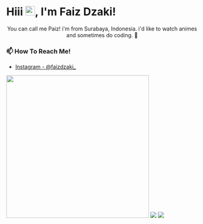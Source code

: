 <h1>Hiii <img src="https://media.giphy.com/media/hvRJCLFzcasrR4ia7z/giphy.gif" width="25px">, I'm Faiz Dzaki!</h1>

<p align="center">You can call me Paiz! i'm  from Surabaya, Indonesia. i'd like to watch animes and sometimes do coding. 🤪
<br>
</p>

### 📫 How To Reach Me!
- [Instagram - @faizdzaki_](https://www.instagram.com/faizdzaki_/)
<img src="https://discord.c99.nl/widget/theme-1/557092089905545217.png" width="375px">

<img src="https://github-readme-stats.vercel.app/api/?username=PaizTralala&theme=merko"> 
<img src="https://github-readme-stats.vercel.app/api/top-langs/?username=PaizTralala&layout=compact&theme=merko">
